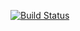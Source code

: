 [![Build Status](https://travis-ci.org/wbits/kxb.svg?branch=master)](https://travis-ci.org/wbits/kxb)
